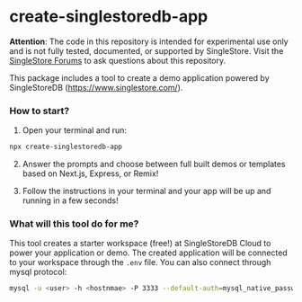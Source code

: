 # create-singlestoredb-app

**Attention**: The code in this repository is intended for experimental use only and is not fully tested, documented, or supported by SingleStore. Visit the [SingleStore Forums](https://www.singlestore.com/forum/) to ask questions about this repository.

This package includes a tool to create a demo application powered by SingleStoreDB (https://www.singlestore.com/).

### How to start?

1. Open your terminal and run:

```sh
npx create-singlestoredb-app
```
2. Answer the prompts and choose between full built demos or templates based on Next.js, Express, or Remix!

3. Follow the instructions in your terminal and your app will be up and running in a few seconds!


### What will this tool do for me?

This tool creates a starter workspace (free!) at SingleStoreDB Cloud to power your application or demo. The created application will be connected to your workspace through the `.env` file. You can also connect through mysql protocol:

```sh
mysql -u <user> -h <hostnmae> -P 3333 --default-auth=mysql_native_password --password=<password> <db_name>
```
